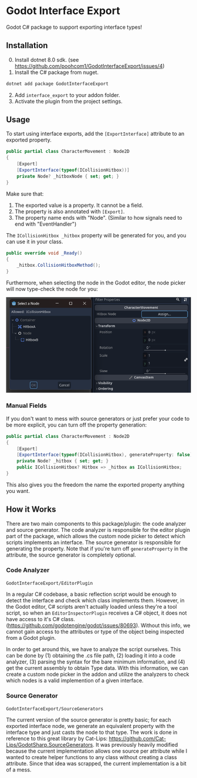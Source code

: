 # Godot Interface Export

Godot C# package to support exporting interface types!

## Installation

0. Install dotnet 8.0 sdk. (see https://github.com/poohcom1/GodotInterfaceExport/issues/4)
1. Install the C# package from nuget.

```sh
dotnet add package GodotInterfaceExport
```

2. Add `interface_export` to your addon folder.
3. Activate the plugin from the project settings.

## Usage

To start using interface exports, add the `[ExportInterface]` attribute to an exported property.

```cs
public partial class CharacterMovement : Node2D
{
    [Export]
    [ExportInterface(typeof(ICollisionHitbox))]
    private Node? _hitboxNode { set; get; }
}
```
Make sure that:

1. The exported value is a property. It cannot be a field.
2. The property is also annotated with `[Export]`.
3. The property name ends with "Node". (Similar to how signals need to end with "EventHandler")

The `ICollisionHitbox _hitbox` property will be generated for you, and you can use it in your class.

```cs
public override void _Ready()
{
    _hitbox.CollisionHitboxMethod();
}
```

Furthermore, when selecting the node in the Godot editor, the node picker will now type-check the node for you:

![Node Picker](https://raw.githubusercontent.com/poohcom1/GodotInterfaceExport/master/.readme/node_picker.png)

### Manual Fields

If you don't want to mess with source generators or just prefer your code to be more explicit, you can turn off the property generation:

```cs
public partial class CharacterMovement : Node2D
{
    [Export]
    [ExportInterface(typeof(ICollisionHitbox), generateProperty: false)]
    private Node? _hitbox { set; get; }
    public ICollisionHitbox? Hitbox => _hitbox as ICollisionHitbox;
}
```

This also gives you the freedom the name the exported property anything you want.

## How it Works
There are two main components to this package/plugin: the code analyzer and source generator.
The code analyzer is responsible for the editor plugin part of the package, which allows the custom node picker to detect which scripts implements an interface.
The source generator is responsible for generating the property. Note that if you're turn off `generateProperty` in the attribute, the source generator is completely optional.

### Code Analyzer

`GodotInterfaceExport/EditorPlugin`

In a regular C# codebase, a basic reflection script would be enough to detect the interface and check which class implements them. However, in the Godot editor, C# scripts aren't actually loaded unless they're a tool script, so when an `EditorInspectorPlugin` receives a C# object, it does not have access to it's C# class. (https://github.com/godotengine/godot/issues/80693). Without this info, we cannot gain access to the attributes or type of the object being inspected from a Godot plugin.

In order to get around this, we have to analyze the script ourselves. This can be done by (1) obtaining the .cs file path, (2) loading it into a code analyzer, (3) parsing the syntax for the bare minimum information, and (4) get the current assembly to obtain Type data. With this information, we can create a custom node picker in the addon and utilize the analyzers to check which nodes is a valid implemention of a given interface.

### Source Generator

`GodotInterfaceExport/SourceGenerators`

The current version of the source generator is pretty basic; for each exported interface node, we generate an equivalent property with the interface type and just casts the node to that type. The work is done in reference to this great library by Cat-Lips: https://github.com/Cat-Lips/GodotSharp.SourceGenerators. It was previously heavily modified because the current implementation allows one source per attribute while I wanted to create helper functions to any class without creating a class attribute. Since that idea was scrapped, the current implementation is a bit of a mess.
